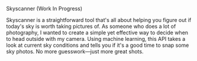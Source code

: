 Skyscanner (Work In Progress)

Skyscanner is a straightforward tool that's all about helping you figure out if today's sky is worth taking pictures of. As someone who does a lot of photography, I wanted to create a simple yet effective way to decide when to head outside with my camera. Using machine learning, this API takes a look at current sky conditions and tells you if it's a good time to snap some sky photos. No more guesswork—just more great shots.
